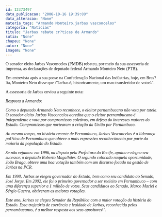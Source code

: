 ```yaml
---
id: 12373497
data_publicacao: "2006-10-16 19:39:00"
data_alteracao: "None"
materia_tags: "Armando Monteiro,jarbas vasconcelos"
categoria: "Notícias"
titulo: "Jarbas rebate cr?ticas de Armando"
sutia: "None"
chapeu: "None"
autor: "None"
imagem: "None"
---
```

<p><P><FONT face=Verdana>O senador eleito Jarbas Vasconcelos (PMDB) rebateu, por meio da sua assessoria de imprensa, as declarações de deputado federal Armando Monteiro Neto (PTB). </FONT></P></p>
<p><P><FONT face=Verdana>Em entrevista após a sua posse na Confederação Nacional das Indústrias, hoje, em Bras?lia, Monteiro Neto disse que \"Jarbas é, historicamente, um mau transferidor de votos\". </FONT></P></p>
<p><P><FONT face=Verdana>A assessoria de Jarbas enviou a seguinte nota: </FONT></P><I></p>
<p><P><FONT face=Verdana>Resposta a Armando:</FONT></P></p>
<p><P><FONT face=Verdana>Como o deputado Armando Neto reconhece, o eleitor pernambucano não vota por tutela. O senador eleito Jarbas Vasconcelos acredita que o eleitor pernambucano é independente e vota por compromissos coletivos, em defesa do interesses maiores do Estado. Compromissos que nortearam a criação da União por Pernambuco.</FONT></P></p>
<p><P><FONT face=Verdana>Ao mesmo tempo, na história recente de Pernambuco, Jarbas Vasconcelos é a liderança pol?tica de Pernambuco que obteve o mais expressivo reconhecimento por parte da maioria da população do Estado.</FONT></P></p>
<p><P><FONT face=Verdana>Se não vejamos: em 1996, na disputa pela Prefeitura do Recife, apoiou e elegeu seu sucessor, o deputado Roberto Magalhães. O segundo colocado naquela oportunidade, João Braga, obteve uma boa votação também com um discurso focado na gestão de Jarbas na PCR. </FONT></P></p>
<p><P><FONT face=Verdana>Em 1998, Jarbas se elegeu governador do Estado, bem como seu candidato ao Senado, José Jorge. Em 2002, ele foi o primeiro governador a ser reeleito em Pernambuco – com uma diferença superior a 1 milhão de votos. Seus candidatos ao Senado, Marco Maciel e Sérgio Guerra, obtiveram as maiores votações.</FONT></P></p>
<p><P><FONT face=Verdana>Este ano, Jarbas se elegeu Senador da República com a maior votação da história do Estado. Essa trajetória de coerência e lealdade de Jarbas, reconhecida pelos pernambucanos, é a melhor resposta aos seus opositores\".</FONT></P></I> </p>
